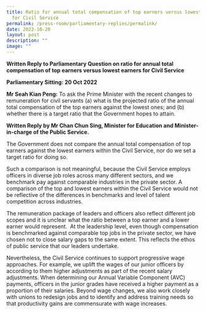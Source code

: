 ```yaml
---
title: Ratio for annual total compensation of top earners versus lowest earners
  for Civil Service
permalink: /press-room/parliamentary-replies/permalink/
date: 2022-10-20
layout: post
description: ""
image: ""
---
```

**Written Reply to Parliamentary Question on ratio for annual total compensation of top earners versus lowest earners for Civil Service**  

**Parliamentary Sitting: 20 Oct 2022**  
  
**Mr Seah Kian Peng:** To ask the Prime Minister with the recent changes to remuneration for civil servants (a) what is the projected ratio of the annual total compensation of the top earners against the lowest ones; and (b) whether there is a target ratio that the Government hopes to attain.  
  
**Written Reply by Mr Chan Chun Sing, Minister for Education and Minister-in-charge of the Public Service.**  
  
The Government does not compare the annual total compensation of top earners against the lowest earners within the Civil Service, nor do we set a target ratio for doing so.  
  
Such a comparison is not meaningful, because the Civil Service employs officers in diverse job roles across many different sectors, and we benchmark pay against comparable industries in the private sector. A comparison of the top and lowest earners within the Civil Service would not be reflective of the differences in benchmarks and level of talent competition across industries.  
  
The remuneration package of leaders and officers also reflect different job scopes and it is unclear what the ratio between a top earner and a lower earner would represent.  At the leadership level, even though compensation is benchmarked against comparable top jobs in the private sector, we have chosen not to close salary gaps to the same extent. This reflects the ethos of public service that our leaders undertake.  
  
Nevertheless, the Civil Service continues to support progressive wage approaches. For example, we uplift the wages of our junior officers by according to them higher adjustments as part of the recent salary adjustments. When determining our Annual Variable Component (AVC) payments, officers in the junior grades have received a higher payment as a proportion of their salaries. Beyond wage changes, we also work closely with unions to redesign jobs and to identify and address training needs so that productivity gains are commensurate with wage increases.